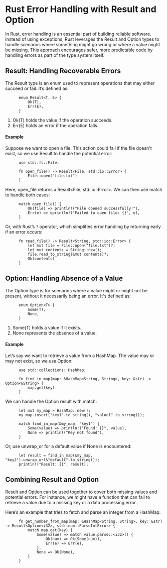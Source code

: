 # Rust Error Handling with Result and Option
In Rust, error handling is an essential part of building reliable software. Instead of using exceptions, Rust leverages the Result and Option types to handle scenarios where something might go wrong or where a value might be missing. This approach encourages safer, more predictable code by handling errors as part of the type system itself.

## Result: Handling Recoverable Errors
The Result type is an enum used to represent operations that may either succeed or fail. It’s defined as:

          enum Result<T, E> {
              Ok(T),
              Err(E),
          }
1. Ok(T) holds the value if the operation succeeds.
2. Err(E) holds an error if the operation fails.
   
#### Example

Suppose we want to open a file. This action could fail if the file doesn't exist, so we use Result to handle the potential error:

          use std::fs::File;
          
          fn open_file() -> Result<File, std::io::Error> {
              File::open("file.txt")
          }
          
Here, open_file returns a Result<File, std::io::Error>. We can then use match to handle both cases:

          match open_file() {
              Ok(file) => println!("File opened successfully!"),
              Err(e) => eprintln!("Failed to open file: {}", e),
          }
          
Or, with Rust’s `?` operator, which simplifies error handling by returning early if an error occurs:

          fn read_file() -> Result<String, std::io::Error> {
              let mut file = File::open("file.txt")?;
              let mut contents = String::new();
              file.read_to_string(&mut contents)?;
              Ok(contents)
          }
          
## Option: Handling Absence of a Value

The Option type is for scenarios where a value might or might not be present, without it necessarily being an error. It's defined as:

          enum Option<T> {
              Some(T),
              None,
          }
          
1. Some(T) holds a value if it exists.
2. None represents the absence of a value.

#### Example
Let’s say we want to retrieve a value from a HashMap. The value may or may not exist, so we use Option:
          
          use std::collections::HashMap;
          
          fn find_in_map(map: &HashMap<String, String>, key: &str) -> Option<&String> {
              map.get(key)
          }
   
We can handle the Option result with match:

          let mut my_map = HashMap::new();
          my_map.insert("key1".to_string(), "value1".to_string());
          
          match find_in_map(&my_map, "key1") {
              Some(value) => println!("Found: {}", value),
              None => println!("Key not found"),
          }
          
Or, use unwrap_or for a default value if None is encountered:

          let result = find_in_map(&my_map, "key2").unwrap_or(&"default".to_string());
          println!("Result: {}", result);
          
## Combining Result and Option
Result and Option can be used together to cover both missing values and potential errors. For instance, we might have a function that can fail to retrieve a value due to a missing key or a data processing error.

Here’s an example that tries to fetch and parse an integer from a HashMap:

          fn get_number_from_map(map: &HashMap<String, String>, key: &str) -> Result<Option<i32>, std::num::ParseIntError> {
              match map.get(key) {
                  Some(value) => match value.parse::<i32>() {
                      Ok(num) => Ok(Some(num)),
                      Err(e) => Err(e),
                  },
                  None => Ok(None),
              }
          }
